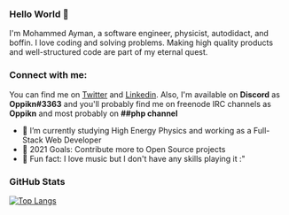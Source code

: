 ### Hello World 👋
I'm Mohammed Ayman, a software engineer, physicist, autodidact, and boffin. I love coding and solving problems. Making high quality products and well-structured code are part of my eternal quest.

### Connect with me:
You can find me on [Twitter][twitter] and [Linkedin][linkedin]. Also, I'm available on **Discord** as **Oppikn#3363** and you'll probably find me on freenode IRC channels as **Oppikn** and most probably on **##php channel**

- :thought_balloon: I’m currently studying High Energy Physics and working as a Full-Stack Web Developer
- :goal_net: 2021 Goals: Contribute more to Open Source projects
- :star2: Fun fact: I love music but I don't have any skills playing it :"

### GitHub Stats

[![Top Langs](https://github-readme-stats.vercel.app/api/top-langs/?username=muhammed-ayman&layout=compact)](https://github.com/muhammed-ayman/github-readme-stats)

[twitter]: https://twitter.com/AmbrusGrig
[linkedin]: https://www.linkedin.com/in/muhammedayman/
